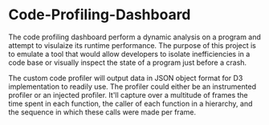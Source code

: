 # Code-Profiling-Dashboard
The code profiling dashboard perform a dynamic analysis on a program and attempt to visulaize its runtime performance. The purpose of this project is to emulate a tool that would allow developers to isolate inefficiencies in a code base or visually inspect the state of a program just before a crash.

The custom code profiler will output data in JSON object format for D3 implementation to readily use. The profiler could either be an instrumented profiler or an injected profiler. It'll capture over a multitude of frames the time spent in each function, the caller of each function in a hierarchy, and the sequence in which these calls were made per frame.
